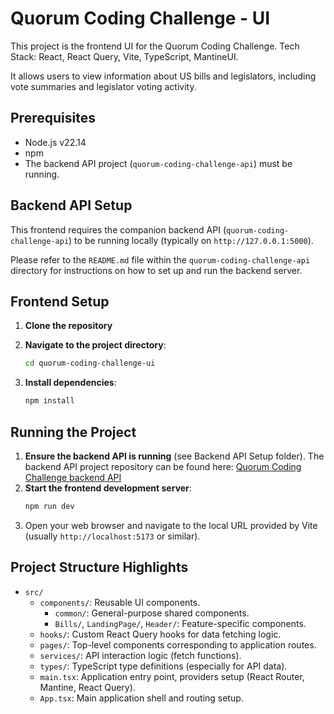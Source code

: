 # Quorum Coding Challenge - UI

This project is the frontend UI for the Quorum Coding Challenge.
Tech Stack: React, React Query, Vite, TypeScript, MantineUI.

It allows users to view information about US bills and legislators, including vote summaries and legislator voting activity.

## Prerequisites

*   Node.js v22.14
*   npm 
*   The backend API project (`quorum-coding-challenge-api`) must be running.

## Backend API Setup

This frontend requires the companion backend API (`quorum-coding-challenge-api`) to be running locally (typically on `http://127.0.0.1:5000`).

Please refer to the `README.md` file within the `quorum-coding-challenge-api` directory for instructions on how to set up and run the backend server.

## Frontend Setup
1.  **Clone the repository**
2.  **Navigate to the project directory**:
    ```bash
    cd quorum-coding-challenge-ui
    ```

3.  **Install dependencies**:
    ```bash
    npm install
    ```

## Running the Project

1.  **Ensure the backend API is running** (see Backend API Setup folder).
    The backend API project repository can be found here: [Quorum Coding Challenge backend API](https://github.com/brianzzs/Quorum-coding-challenge-API)
3.  **Start the frontend development server**:
    ```bash
    npm run dev
    ```
4.  Open your web browser and navigate to the local URL provided by Vite (usually `http://localhost:5173` or similar).

## Project Structure Highlights

*   `src/`
    *   `components/`: Reusable UI components.
        *   `common/`: General-purpose shared components.
        *   `Bills/`, `LandingPage/`, `Header/`: Feature-specific components.
    *   `hooks/`: Custom React Query hooks for data fetching logic.
    *   `pages/`: Top-level components corresponding to application routes.
    *   `services/`: API interaction logic (fetch functions).
    *   `types/`: TypeScript type definitions (especially for API data).
    *   `main.tsx`: Application entry point, providers setup (React Router, Mantine, React Query).
    *   `App.tsx`: Main application shell and routing setup.

